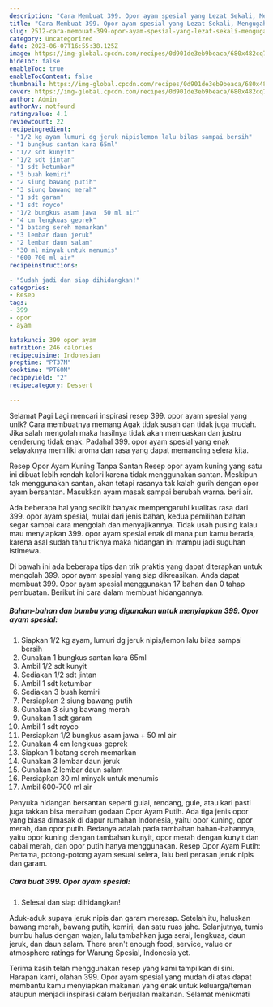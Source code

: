 ```yaml
---
description: "Cara Membuat 399. Opor ayam spesial yang Lezat Sekali, Mengugah Selera"
title: "Cara Membuat 399. Opor ayam spesial yang Lezat Sekali, Mengugah Selera"
slug: 2512-cara-membuat-399-opor-ayam-spesial-yang-lezat-sekali-mengugah-selera
category: Uncategorized
date: 2023-06-07T16:55:38.125Z
image: https://img-global.cpcdn.com/recipes/0d901de3eb9beaca/680x482cq70/399-opor-ayam-spesial-foto-resep-utama.jpg
hideToc: false
enableToc: true
enableTocContent: false
thumbnail: https://img-global.cpcdn.com/recipes/0d901de3eb9beaca/680x482cq70/399-opor-ayam-spesial-foto-resep-utama.jpg
cover: https://img-global.cpcdn.com/recipes/0d901de3eb9beaca/680x482cq70/399-opor-ayam-spesial-foto-resep-utama.jpg
author: Admin
authorAv: notfound
ratingvalue: 4.1
reviewcount: 22
recipeingredient:
- "1/2 kg ayam lumuri dg jeruk nipislemon lalu bilas sampai bersih"
- "1 bungkus santan kara 65ml"
- "1/2 sdt kunyit"
- "1/2 sdt jintan"
- "1 sdt ketumbar"
- "3 buah kemiri"
- "2 siung bawang putih"
- "3 siung bawang merah"
- "1 sdt garam"
- "1 sdt royco"
- "1/2 bungkus asam jawa  50 ml air"
- "4 cm lengkuas geprek"
- "1 batang sereh memarkan"
- "3 lembar daun jeruk"
- "2 lembar daun salam"
- "30 ml minyak untuk menumis"
- "600-700 ml air"
recipeinstructions:

- "Sudah jadi dan siap dihidangkan!"
categories:
- Resep
tags:
- 399
- opor
- ayam

katakunci: 399 opor ayam 
nutrition: 246 calories
recipecuisine: Indonesian
preptime: "PT37M"
cooktime: "PT60M"
recipeyield: "2"
recipecategory: Dessert

---
```



Selamat Pagi Lagi mencari inspirasi resep 399. opor ayam spesial yang unik? Cara membuatnya memang Agak tidak susah dan tidak juga mudah. Jika salah mengolah maka hasilnya tidak akan memuaskan dan justru cenderung tidak enak. Padahal 399. opor ayam spesial yang enak selayaknya memiliki aroma dan rasa yang dapat memancing selera kita.


Resep Opor Ayam Kuning Tanpa Santan Resep opor ayam kuning yang satu ini dibuat lebih rendah kalori karena tidak menggunakan santan. Meskipun tak menggunakan santan, akan tetapi rasanya tak kalah gurih dengan opor ayam bersantan. Masukkan ayam masak sampai berubah warna. beri air.

Ada beberapa hal yang sedikit banyak mempengaruhi kualitas rasa dari 399. opor ayam spesial, mulai dari jenis bahan, kedua pemilihan bahan segar sampai cara mengolah dan menyajikannya. Tidak usah pusing kalau mau menyiapkan 399. opor ayam spesial enak di mana pun kamu berada, karena asal sudah tahu triknya maka hidangan ini mampu jadi suguhan istimewa.


Di bawah ini ada beberapa tips dan trik praktis yang dapat diterapkan untuk mengolah 399. opor ayam spesial yang siap dikreasikan. Anda dapat membuat 399. Opor ayam spesial menggunakan 17 bahan dan 0 tahap pembuatan. Berikut ini cara dalam membuat hidangannya.

<!--inarticleads1-->

##### Bahan-bahan dan bumbu yang digunakan untuk menyiapkan 399. Opor ayam spesial:

1. Siapkan 1/2 kg ayam, lumuri dg jeruk nipis/lemon lalu bilas sampai bersih
1. Gunakan 1 bungkus santan kara 65ml
1. Ambil 1/2 sdt kunyit
1. Sediakan 1/2 sdt jintan
1. Ambil 1 sdt ketumbar
1. Sediakan 3 buah kemiri
1. Persiapkan 2 siung bawang putih
1. Gunakan 3 siung bawang merah
1. Gunakan 1 sdt garam
1. Ambil 1 sdt royco
1. Persiapkan 1/2 bungkus asam jawa + 50 ml air
1. Gunakan 4 cm lengkuas geprek
1. Siapkan 1 batang sereh memarkan
1. Gunakan 3 lembar daun jeruk
1. Gunakan 2 lembar daun salam
1. Persiapkan 30 ml minyak untuk menumis
1. Ambil 600-700 ml air


Penyuka hidangan bersantan seperti gulai, rendang, gule, atau kari pasti juga takkan bisa menahan godaan Opor Ayam Putih. Ada tiga jenis opor yang biasa dimasak di dapur rumahan Indonesia, yaitu opor kuning, opor merah, dan opor putih. Bedanya adalah pada tambahan bahan-bahannya, yaitu opor kuning dengan tambahan kunyit, opor merah dengan kunyit dan cabai merah, dan opor putih hanya menggunakan. Resep Opor Ayam Putih: Pertama, potong-potong ayam sesuai selera, lalu beri perasan jeruk nipis dan garam. 

<!--inarticleads2-->

##### Cara buat 399. Opor ayam spesial:


1. Selesai dan siap dihidangkan!

Aduk-aduk supaya jeruk nipis dan garam meresap. Setelah itu, haluskan bawang merah, bawang putih, kemiri, dan satu ruas jahe. Selanjutnya, tumis bumbu halus dengan wajan, lalu tambahkan juga serai, lengkuas, daun jeruk, dan daun salam. There aren&#39;t enough food, service, value or atmosphere ratings for Warung Spesial, Indonesia yet. 

Terima kasih telah menggunakan resep yang kami tampilkan di sini. Harapan kami, olahan 399. Opor ayam spesial yang mudah di atas dapat membantu kamu menyiapkan makanan yang enak untuk keluarga/teman ataupun menjadi inspirasi dalam berjualan makanan. Selamat menikmati
